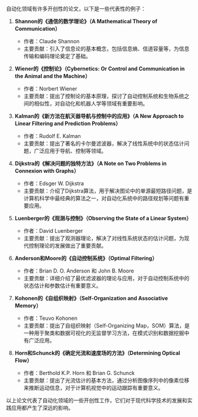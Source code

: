 自动化领域有许多开创性的论文，以下是一些代表性的例子：

1. **Shannon的《通信的数学理论》（A Mathematical Theory of Communication）**
    
    - 作者：Claude Shannon
    - 主要贡献：引入了信息论的基本概念，包括信息熵、信道容量等，为信息传输和编码理论奠定了基础。
2. **Wiener的《控制论》（Cybernetics: Or Control and Communication in the Animal and the Machine）**
    
    - 作者：Norbert Wiener
    - 主要贡献：提出了控制论的基本原理，探讨了自动控制系统和生物系统之间的相似性，对自动化和机器人学等领域有重要影响。
3. **Kalman的《新方法在航天器导航与控制中的应用》（A New Approach to Linear Filtering and Prediction Problems）**
    
    - 作者：Rudolf E. Kalman
    - 主要贡献：提出了著名的卡尔曼滤波器，解决了线性系统中的状态估计问题，广泛应用于导航、控制等领域。
4. **Dijkstra的《解决问题的独特方法》（A Note on Two Problems in Connexion with Graphs）**
    
    - 作者：Edsger W. Dijkstra
    - 主要贡献：介绍了Dijkstra算法，用于解决图论中的单源最短路径问题，是计算机科学中最经典的算法之一，对自动化系统中的路径规划等问题有重要应用。
5. **Luenberger的《观测与控制》（Observing the State of a Linear System）**
    
    - 作者：David Luenberger
    - 主要贡献：提出了观测器理论，解决了对线性系统状态的估计问题，为现代控制理论的发展做出了重要贡献。
6. **Anderson和Moore的《自动控制系统》（Optimal Filtering）**
    
    - 作者：Brian D. O. Anderson 和 John B. Moore
    - 主要贡献：详细介绍了最优滤波器的理论与应用，对于自动控制系统中的状态估计和参数估计有重要意义。
7. **Kohonen的《自组织映射》（Self-Organization and Associative Memory）**
    
    - 作者：Teuvo Kohonen
    - 主要贡献：提出了自组织映射（Self-Organizing Map，SOM）算法，是一种用于聚类和数据可视化的无监督学习方法，在模式识别和数据挖掘中有广泛应用。
8. **Horn和Schunck的《确定光流和速度场的方法》（Determining Optical Flow）**
    
    - 作者：Berthold K.P. Horn 和 Brian G. Schunck
    - 主要贡献：提出了光流估计的基本方法，通过分析图像序列中的像素位移来推断运动信息，对于计算机视觉中的运动跟踪有重要意义。

以上论文代表了自动化领域的一些开创性工作，它们对于现代科学技术的发展和实践应用都产生了深远的影响。